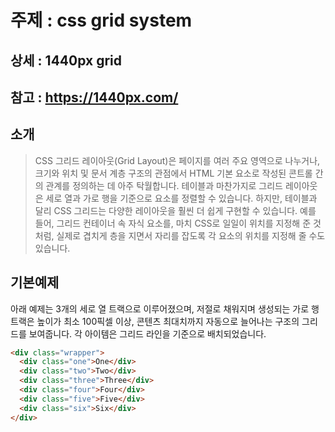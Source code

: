 # 주제 : css grid system
## 상세 : 1440px grid
## 참고 : <https://1440px.com/>

## 소개
>CSS 그리드 레이아웃(Grid Layout)은 페이지를 여러 주요 영역으로 나누거나, 크기와 위치 및 문서 계층 구조의 관점에서 HTML 기본 요소로 작성된 콘트롤 간의 관계를 정의하는 데 아주 탁월합니다.
>테이블과 마찬가지로 그리드 레이아웃은 세로 열과 가로 행을 기준으로 요소를 정렬할 수 있습니다. 하지만, 테이블과 달리 CSS 그리드는 다양한 레이아웃을 훨씬 더 쉽게 구현할 수 있습니다. 예를 들어, 그리드 컨테이너 속 자식 요소를, 마치 CSS로 일일이 위치를 지정해 준 것처럼, 실제로 겹치게 층을 지면서 자리를 잡도록 각 요소의 위치를 지정해 줄 수도 있습니다.

## 기본예제
아래 예제는 3개의 세로 열 트랙으로 이루어졌으며, 저절로 채워지며 생성되는 가로 행 트랙은 높이가 최소 100픽셀 이상, 콘텐츠 최대치까지 자동으로 늘어나는 구조의 그리드를 보여줍니다. 각 아이템은 그리드 라인을 기준으로 배치되었습니다.
```html
<div class="wrapper">
  <div class="one">One</div>
  <div class="two">Two</div>
  <div class="three">Three</div>
  <div class="four">Four</div>
  <div class="five">Five</div>
  <div class="six">Six</div>
</div>
```